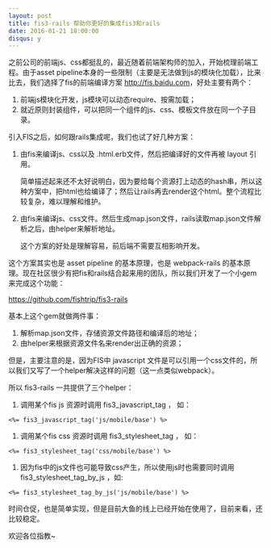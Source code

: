 ```yaml
---
layout: post
title: fis3-rails 帮助你更好的集成fis3和rails
date: 2016-01-21 18:00:00
disqus: y
---
```


之前公司的前端js、css都挺乱的，最近随着前端架构师的加入，开始梳理前端工程。由于asset pipeline本身的一些限制（主要是无法做到js的模块化加载），比来比去，我们选择了fis的前端编译方案 <http://fis.baidu.com>，好处主要有两个：

1. 前端js模块化开发，js模块可以动态require、按需加载；
2. 就近原则封装组件，可以把同一个组件的js、css、模板文件放在同一个子目录。

引入FIS之后，如何跟rails集成呢，我们也试了好几种方案：

1. 由fis来编译js、css以及 .html.erb文件，然后把编译好的文件再被 layout 引用。

   简单描述起来还不太好说明白，因为要给每个资源打上动态的hash串，所以这种方案中，把html也给编译了；然后让rails再去render这个html。整个流程比较复杂，难以理解和维护。

2. 由fis来编译js、css文件。然后生成map.json文件，rails读取map.json文件解析之后，由helper来解析地址。
   
   这个方案的好处是理解容易，前后端不需要互相影响开发。


这个方案其实也是 asset pipeline 的基本原理，也是 webpack-rails 的基本原理。现在社区很少有把fis和rails结合起来用的团队，所以我们开发了一个小gem来完成这个功能：

<https://github.com/fishtrip/fis3-rails>

基本上这个gem就做两件事：

1. 解析map.json文件，存储资源文件路径和编译后的地址；
2. 由helper来根据资源文件名来render出正确的资源；

但是，主要注意的是，因为FIS中 javascript 文件是可以引用一个css文件的，所以我们又写了一个helper解决这样的问题（这一点类似webpack）。

所以 fis3-rails 一共提供了三个helper：

1. 调用某个fis js 资源时调用 fis3_javascript_tag ， 如：

````
<%= fis3_javascript_tag('js/mobile/base') %>
````

1. 调用某个fis css 资源时调用 fis3_stylesheet_tag ， 如：

````
<%= fis3_stylesheet_tag('css/mobile/base') %>
````

1. 因为fis中的js文件也可能导致css产生，所以使用js时也需要同时调用 fis3_stylesheet_tag_by_js ，如:

````
<%= fis3_stylesheet_tag_by_js('js/mobile/base') %>
````

时间仓促，也是简单实现，但是目前大鱼的线上已经开始在使用了，目前来看，还比较稳定。

欢迎各位指教~


